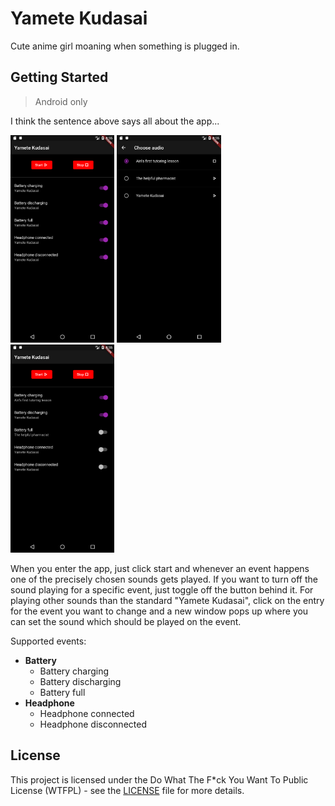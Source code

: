 # Yamete Kudasai

Cute anime girl moaning when something is plugged in.

## Getting Started

> Android only

I think the sentence above says all about the app...


<img src="ext/preview_1.png" width=33%> <img src="ext/preview_2.png" width=33%> <img src="ext/preview_3.png" width=33%>

When you enter the app, just click start and whenever an event happens one of the precisely chosen sounds gets played.
If you want to turn off the sound playing for a specific event, just toggle off the button behind it.
For playing other sounds than the standard "Yamete Kudasai", click on the entry for the event you want to change
and a new window pops up where you can set the sound which should be played on the event.

Supported events:
- **Battery**
  - Battery charging
  - Battery discharging
  - Battery full
- **Headphone**
  - Headphone connected
  - Headphone disconnected

## License

This project is licensed under the Do What The F*ck You Want To Public License (WTFPL) - see the [LICENSE](LICENSE) file for more details.


